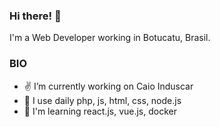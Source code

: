 ### Hi there! 👋

I'm a Web Developer working in Botucatu, Brasil.

### BIO

- :v: I’m currently working on Caio Induscar
- 🤘 I use daily php, js, html, css, node.js
- 🤞 I'm learning react.js, vue.js, docker
